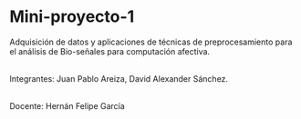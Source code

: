 # Mini-proyecto-1
 Adquisición de datos y aplicaciones de técnicas de preprocesamiento para el análisis de Bio-señales para computación afectiva.

\
Integrantes: Juan Pablo Areiza, David Alexander Sánchez.

\
Docente: Hernán Felipe García
